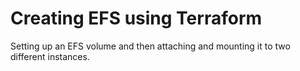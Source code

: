 # Creating EFS using Terraform

Setting up an EFS volume and then attaching and mounting it to two different instances.


